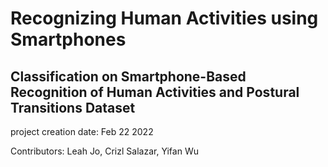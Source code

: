 # Recognizing Human Activities using Smartphones
## Classification on Smartphone-Based Recognition of Human Activities and Postural Transitions Dataset


project creation date: Feb 22 2022

Contributors: Leah Jo, Crizl Salazar, Yifan Wu 
